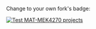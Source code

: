 Change to your own fork's badge:

[![Test MAT-MEK4270 projects](https://github.com/MikkelSjursen/mandatory1/actions/workflows/main.yml/badge.svg)](https://github.com/MikkelSjursen/mandatory1/actions/workflows/matmek4270.yml)
